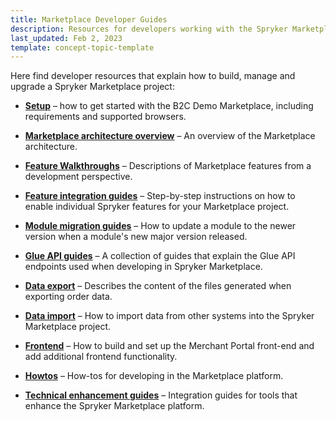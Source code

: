 ```yaml
---
title: Marketplace Developer Guides
description: Resources for developers working with the Spryker Marketplace.
last_updated: Feb 2, 2023
template: concept-topic-template
---
```

Here find developer resources that explain how to build, manage and upgrade a Spryker Marketplace project:


* [**Setup**](/docs/marketplace/dev/setup/202212.0/setup.html) – how to get started with the B2C Demo Marketplace, including requirements and supported browsers.

* [**Marketplace architecture overview**](docs/marketplace/dev/architecture-overview/architecture-overview.html) – An overview of the Marketplace architecture.

* [**Feature Walkthroughs**](/docs/marketplace/dev/feature-walkthroughs/{{page.version}}/feature-walkthroughs.html) – Descriptions of Marketplace features from a development perspective.

* [**Feature integration guides**](/docs/marketplace/dev/feature-integration-guides/{{page.version}}/feature-integration-guides.html) – Step-by-step instructions on how to enable individual Spryker features for your Marketplace project.  

* [**Module migration guides**](/docs/marketplace/dev/module-migration-guides/module-migration-guides.html) – How to update a module to the newer version when a module's new major version released.

* [**Glue API guides**](/docs/marketplace/dev/glue-api-guides/{{page.version}}/glue-api-guides.html) – A collection of guides that explain the Glue API endpoints used when developing in Spryker Marketplace.

* [**Data export**](/docs/marketplace/dev/data-export/{{page.version}}/data-export-merchant-orders-csv-files-format.html) – Describes the content of the files generated when exporting order data.

* [**Data import**](/docs/scos/dev/data-import/{{page.version}}/data-import.html) – How to import data from other systems into the Spryker Marketplace project. 

* [**Frontend**](/docs/marketplace/dev/front-end/{{page.version}}/front-end.html) – How to build and set up the Merchant Portal front-end and add additional frontend functionality.

* [**Howtos**](/docs/marketplace/dev/howtos/howtos.html) – How-tos for developing in the Marketplace platform.

* [**Technical enhancement guides**](/docs/marketplace/dev/technical-enhancement/{{page.version}}/technical-enhancement.html) – Integration guides for tools that enhance the Spryker Marketplace platform.





